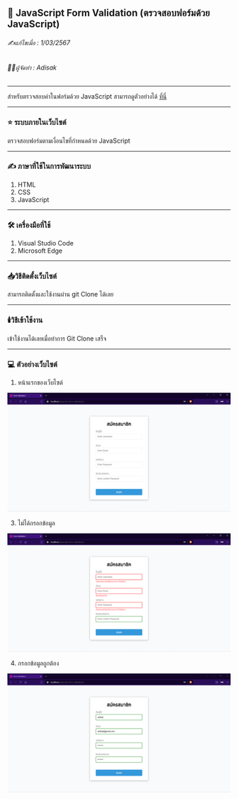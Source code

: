 ## 📖 JavaScript Form Validation (ตรวจสอบฟอร์มด้วย JavaScript)

###### ✍️แก้ไขเมื่อ : 1/03/2567
###### 👨‍💻ผู้จัดทำ : Adisak
___

 สำหรับตรวจสอบค่าในฟอร์มด้วย JavaScript สามารถดูตัวอย่างได้ [ที่นี่](https://github.com/Adisak-KS/Javascript-Form-Validation/tree/main/img)
___ 

### ⭐ ระบบภายในเว็บไซต์
  ตรวจสอบฟอร์มตามเงื่อนไขที่กำหนดด้วย JavaScript

___

### ✍️ ภาษาที่ใช้ในการพัฒนาระบบ

1. HTML
2. CSS
3. JavaScript

___

### 🛠️ เครื่องมือที่ใช้

1. Visual Studio Code
2. Microsoft Edge

___

### 📥วิธีติดตั้งเว็บไซต์
  สามารถติดตั้งและใช้งานผ่าน git Clone ได้เลย
___

### 🕯️วิธีเข้าใช้งาน
  เข้าใช้งานได้เลยเมื่อทำการ Git Clone เสร็จ
___

### 💻 ตัวอย่างเว็บไซต์

1. หน้าแรกของเว็บไซต์

![index](https://github.com/Adisak-KS/Javascript-Form-Validation/blob/main/img/img-1.png)

3. ไม่ได้กรอกข้อมูล

![check form](https://github.com/Adisak-KS/Javascript-Form-Validation/blob/main/img/img-2.png)

4. กรอกข้อมูลถูกต้อง

![form correct](https://github.com/Adisak-KS/Javascript-Form-Validation/blob/main/img/img-3.png)
